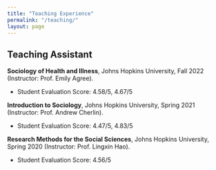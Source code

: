 ```yaml
---
title: "Teaching Experience"
permalink: "/teaching/"
layout: page
---
```


## Teaching Assistant

**Sociology of Health and Illness**, Johns Hopkins University, Fall 2022 (Instructor: Prof. Emily Agree). 
- Student Evaluation Score: 4.58/5, 4.67/5 

**Introduction to Sociology**, Johns Hopkins University, Spring 2021 (Instructor: Prof. Andrew Cherlin). 
- Student Evaluation Score: 4.47/5, 4.83/5

**Research Methods for the Social Sciences**, Johns Hopkins University, Spring 2020 (Instructor: Prof. Lingxin Hao).
- Student Evaluation Score: 4.56/5 
